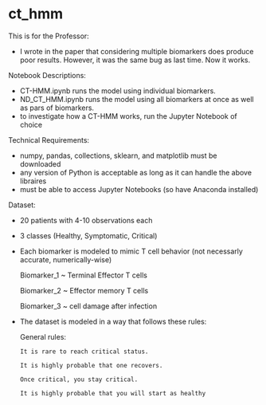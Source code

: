 # ct_hmm

This is for the Professor:
- I wrote in the paper that considering multiple biomarkers does produce poor results. However, it was the same bug as last time. Now it works.

  
Notebook Descriptions:
- CT-HMM.ipynb runs the model using individual biomarkers.
- ND_CT_HMM.ipynb runs the model using all biomarkers at once as well as pars of biomarkers.
- to investigate how a CT-HMM works, run the Jupyter Notebook of choice
  
Technical Requirements:
- numpy, pandas, collections, sklearn, and matplotlib must be downloaded
- any version of Python is acceptable as long as it can handle the above libraires
- must be able to access Jupyter Notebooks (so have Anaconda installed)

Dataset:
- 20 patients with 4-10 observations each
- 3 classes (Healthy, Symptomatic, Critical)
- Each biomarker is modeled to mimic T cell behavior (not necessarly accurate, numerically-wise)
  
    Biomarker_1 ~ Terminal Effector T cells
  
    Biomarker_2 ~ Effector memory T cells
  
    Biomarker_3 ~ cell damage after infection
  
- The dataset is modeled in a way that follows these rules:
  
    General rules:
  
      It is rare to reach critical status.
  
      It is highly probable that one recovers.
  
      Once critical, you stay critical.
  
      It is highly probable that you will start as healthy

